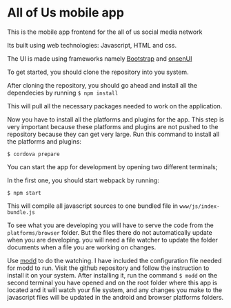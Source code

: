 # All of Us mobile app

This is the mobile app frontend for the all of us social media network

Its built using web technologies: Javascript, HTML and css.

The UI is made using frameworks namely [Bootstrap](https://getbootstrap.com) and [onsenUI](http://onsen.io)

To get started, you should clone the repository into you system.

After cloning the repository, you should go ahead and install all the dependecies by running `$ npm install`

This will pull all the necessary packages needed to work on the application.

Now you have to install all the platforms and plugins for the app. This step is very important because these platforms and plugins are not pushed to the repository because they can get very large. Run this command to install all the platforms and plugins:

`$ cordova prepare`

You can start the app for development by opening two different terminals;

In the first one, you should start webpack by running:

`$ npm start`

This will compile all javascript sources to one bundled file in `www/js/index-bundle.js`

To see what you are developing you will have to serve the code from the `platforms/browser` folder. But the files there do not automatically update when you are developing. you will need a file watcher to update the folder documents when a file you are working on changes.

Use [modd](https://github.com/cortesi/modd) to do the watching. I have included the configuration file needed for modd to run. Visit the github repository and follow the instruction to install it on your system. After installing it, run the command `$ modd` on the second terminal you have opened and on the root folder where this app is located and it will watch your file system, and any changes you make to the javascript files will be updated in the android and browser platforms folders.

